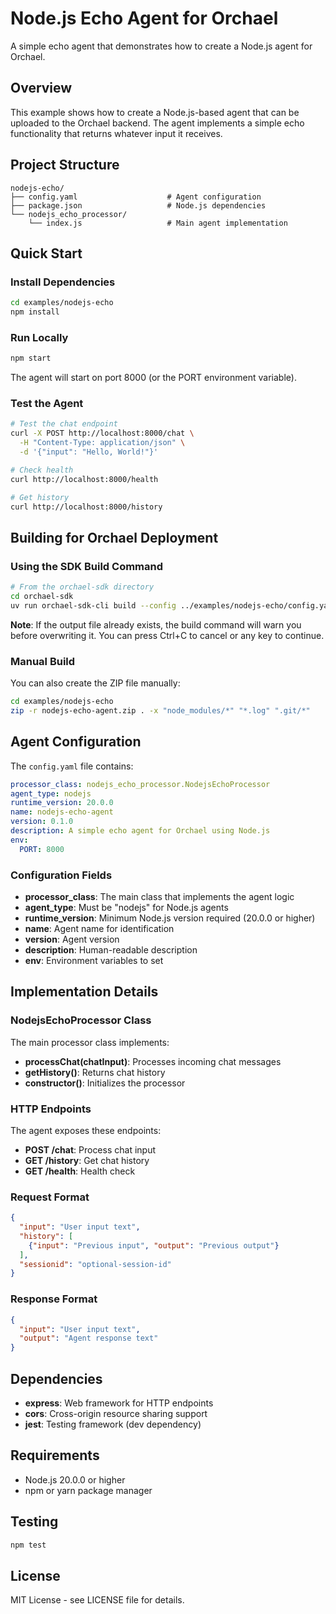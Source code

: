 # Node.js Echo Agent for Orchael

A simple echo agent that demonstrates how to create a Node.js agent for Orchael.

## Overview

This example shows how to create a Node.js-based agent that can be uploaded to the Orchael backend. The agent implements a simple echo functionality that returns whatever input it receives.

## Project Structure

```
nodejs-echo/
├── config.yaml                    # Agent configuration
├── package.json                   # Node.js dependencies
└── nodejs_echo_processor/
    └── index.js                   # Main agent implementation
```

## Quick Start

### Install Dependencies

```bash
cd examples/nodejs-echo
npm install
```

### Run Locally

```bash
npm start
```

The agent will start on port 8000 (or the PORT environment variable).

### Test the Agent

```bash
# Test the chat endpoint
curl -X POST http://localhost:8000/chat \
  -H "Content-Type: application/json" \
  -d '{"input": "Hello, World!"}'

# Check health
curl http://localhost:8000/health

# Get history
curl http://localhost:8000/history
```

## Building for Orchael Deployment

### Using the SDK Build Command

```bash
# From the orchael-sdk directory
cd orchael-sdk
uv run orchael-sdk-cli build --config ../examples/nodejs-echo/config.yaml --output nodejs-echo-agent.zip
```

**Note**: If the output file already exists, the build command will warn you before overwriting it. You can press Ctrl+C to cancel or any key to continue.

### Manual Build

You can also create the ZIP file manually:

```bash
cd examples/nodejs-echo
zip -r nodejs-echo-agent.zip . -x "node_modules/*" "*.log" ".git/*"
```

## Agent Configuration

The `config.yaml` file contains:

```yaml
processor_class: nodejs_echo_processor.NodejsEchoProcessor
agent_type: nodejs
runtime_version: 20.0.0
name: nodejs-echo-agent
version: 0.1.0
description: A simple echo agent for Orchael using Node.js
env:
  PORT: 8000
```

### Configuration Fields

- **processor_class**: The main class that implements the agent logic
- **agent_type**: Must be "nodejs" for Node.js agents
- **runtime_version**: Minimum Node.js version required (20.0.0 or higher)
- **name**: Agent name for identification
- **version**: Agent version
- **description**: Human-readable description
- **env**: Environment variables to set

## Implementation Details

### NodejsEchoProcessor Class

The main processor class implements:

- **processChat(chatInput)**: Processes incoming chat messages
- **getHistory()**: Returns chat history
- **constructor()**: Initializes the processor

### HTTP Endpoints

The agent exposes these endpoints:

- **POST /chat**: Process chat input
- **GET /history**: Get chat history
- **GET /health**: Health check

### Request Format

```json
{
  "input": "User input text",
  "history": [
    {"input": "Previous input", "output": "Previous output"}
  ],
  "sessionid": "optional-session-id"
}
```

### Response Format

```json
{
  "input": "User input text",
  "output": "Agent response text"
}
```

## Dependencies

- **express**: Web framework for HTTP endpoints
- **cors**: Cross-origin resource sharing support
- **jest**: Testing framework (dev dependency)

## Requirements

- Node.js 20.0.0 or higher
- npm or yarn package manager

## Testing

```bash
npm test
```

## License

MIT License - see LICENSE file for details.

